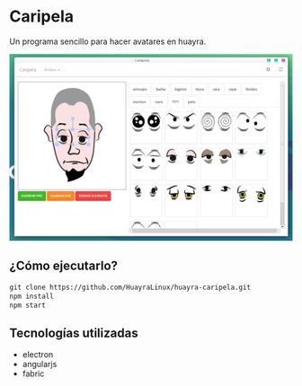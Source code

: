 # Caripela

Un programa sencillo para hacer avatares en huayra.

![](images/preview.png)

## ¿Cómo ejecutarlo?

    git clone https://github.com/HuayraLinux/huayra-caripela.git
    npm install
    npm start

## Tecnologías utilizadas

* electron
* angularjs
* fabric
